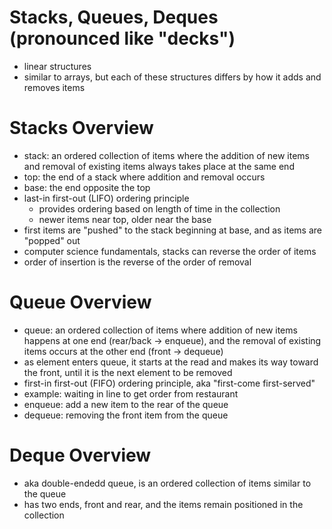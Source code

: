 # Stacks, Queues, Deques (pronounced like "decks")
- linear structures
- similar to arrays, but each of these structures differs by how it adds and removes items

# Stacks Overview
- stack: an ordered collection of items where the addition of new items and removal of existing items always takes place at the same end
- top: the end of a stack where addition and removal occurs
- base: the end opposite the top
- last-in first-out (LIFO) ordering principle
    * provides ordering based on length of time in the collection
    * newer items near top, older near the base
- first items are "pushed" to the stack beginning at base, and as items are "popped" out
- computer science fundamentals, stacks can reverse the order of items
- order of insertion is the reverse of the order of removal

# Queue Overview
- queue: an ordered collection of items where addition of new items happens at one end (rear/back -> enqueue), and the removal of existing items occurs at the other end (front -> dequeue)
- as element enters queue, it starts at the read and makes its way toward the front, until it is the next element to be removed
- first-in first-out (FIFO) ordering principle, aka "first-come first-served"
- example: waiting in line to get order from restaurant
- enqueue: add a new item to the rear of the queue
- dequeue: removing the front item from the queue

# Deque Overview
- aka double-endedd queue, is an ordered collection of items similar to the queue
- has two ends, front and rear, and the items remain positioned in the collection
